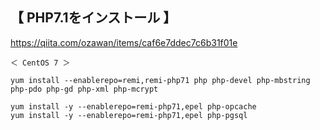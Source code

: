 
## 【 PHP7.1をインストール 】
https://qiita.com/ozawan/items/caf6e7ddec7c6b31f01e
```
＜ CentOS 7 ＞

yum install --enablerepo=remi,remi-php71 php php-devel php-mbstring php-pdo php-gd php-xml php-mcrypt
```

```
yum install -y --enablerepo=remi-php71,epel php-opcache
yum install -y --enablerepo=remi-php71,epel php-pgsql

```